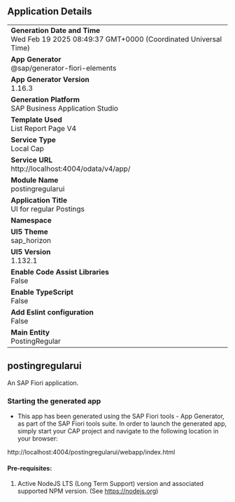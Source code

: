 ## Application Details
|               |
| ------------- |
|**Generation Date and Time**<br>Wed Feb 19 2025 08:49:37 GMT+0000 (Coordinated Universal Time)|
|**App Generator**<br>@sap/generator-fiori-elements|
|**App Generator Version**<br>1.16.3|
|**Generation Platform**<br>SAP Business Application Studio|
|**Template Used**<br>List Report Page V4|
|**Service Type**<br>Local Cap|
|**Service URL**<br>http://localhost:4004/odata/v4/app/|
|**Module Name**<br>postingregularui|
|**Application Title**<br>UI for regular Postings|
|**Namespace**<br>|
|**UI5 Theme**<br>sap_horizon|
|**UI5 Version**<br>1.132.1|
|**Enable Code Assist Libraries**<br>False|
|**Enable TypeScript**<br>False|
|**Add Eslint configuration**<br>False|
|**Main Entity**<br>PostingRegular|

## postingregularui

An SAP Fiori application.

### Starting the generated app

-   This app has been generated using the SAP Fiori tools - App Generator, as part of the SAP Fiori tools suite.  In order to launch the generated app, simply start your CAP project and navigate to the following location in your browser:

http://localhost:4004/postingregularui/webapp/index.html

#### Pre-requisites:

1. Active NodeJS LTS (Long Term Support) version and associated supported NPM version.  (See https://nodejs.org)


